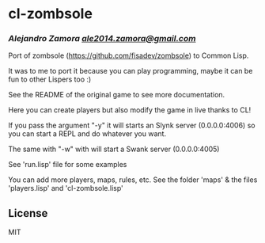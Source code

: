 # cl-zombsole
### _Alejandro Zamora <ale2014.zamora@gmail.com>_

Port of zombsole (https://github.com/fisadev/zombsole) to Common Lisp.

It was to me to port it because you can play programming, maybe it can be fun to other Lispers too :)

See the README of the original game to see more documentation.

Here you can create players but also modify the game in live thanks to CL!

If you pass the argument "-y" it will starts an Slynk server (0.0.0.0:4006) so you can start a REPL and do whatever you want.

The same with "-w" with will start a Swank server (0.0.0.0:4005)

See 'run.lisp' file for some examples

You can add more players, maps, rules, etc. See the folder 'maps' & the files 'players.lisp' and 'cl-zombsole.lisp'

## License

MIT
